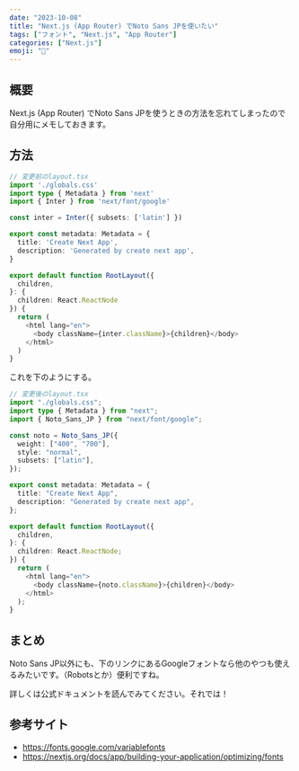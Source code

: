 ```yaml
---
date: "2023-10-08"
title: "Next.js (App Router) でNoto Sans JPを使いたい"
tags: ["フォント", "Next.js", "App Router"]
categories: ["Next.js"]
emoji: "🐣"
---
```


## 概要
Next.js (App Router) でNoto Sans JPを使うときの方法を忘れてしまったので自分用にメモしておきます。

## 方法
```ts
// 変更前のlayout.tsx
import './globals.css'
import type { Metadata } from 'next'
import { Inter } from 'next/font/google'

const inter = Inter({ subsets: ['latin'] })

export const metadata: Metadata = {
  title: 'Create Next App',
  description: 'Generated by create next app',
}

export default function RootLayout({
  children,
}: {
  children: React.ReactNode
}) {
  return (
    <html lang="en">
      <body className={inter.className}>{children}</body>
    </html>
  )
}
```
これを下のようにする。
```ts
// 変更後のlayout.tsx
import "./globals.css";
import type { Metadata } from "next";
import { Noto_Sans_JP } from "next/font/google";

const noto = Noto_Sans_JP({
  weight: ["400", "700"],
  style: "normal",
  subsets: ["latin"],
});

export const metadata: Metadata = {
  title: "Create Next App",
  description: "Generated by create next app",
};

export default function RootLayout({
  children,
}: {
  children: React.ReactNode;
}) {
  return (
    <html lang="en">
      <body className={noto.className}>{children}</body>
    </html>
  );
}
```

## まとめ
Noto Sans JP以外にも、下のリンクにあるGoogleフォントなら他のやつも使えるみたいです。（Robotsとか）便利ですね。

詳しくは公式ドキュメントを読んでみてください。それでは！

## 参考サイト
- https://fonts.google.com/variablefonts
- https://nextjs.org/docs/app/building-your-application/optimizing/fonts

